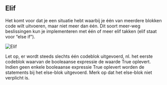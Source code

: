 ## Elif

Het komt voor dat je een situatie hebt waarbij je één van meerdere blokken code wilt uitvoeren, maar niet meer
dan één. Dit soort meer-weg beslissingen kun je implementeren met één of meer elif takken (elif staat voor
“else if”).

![Elif](media/Elif.png)


Let op, er wordt steeds slechts één codeblok uitgevoerd, nl. het eerste codeblok waarvan de booleaanse expressie
de waarde True oplevert. Indien geen enkele booleaanse expressie True oplevert worden de statements bij het
else-blok uitgevoerd. Merk op dat het else-blok niet verplicht is.